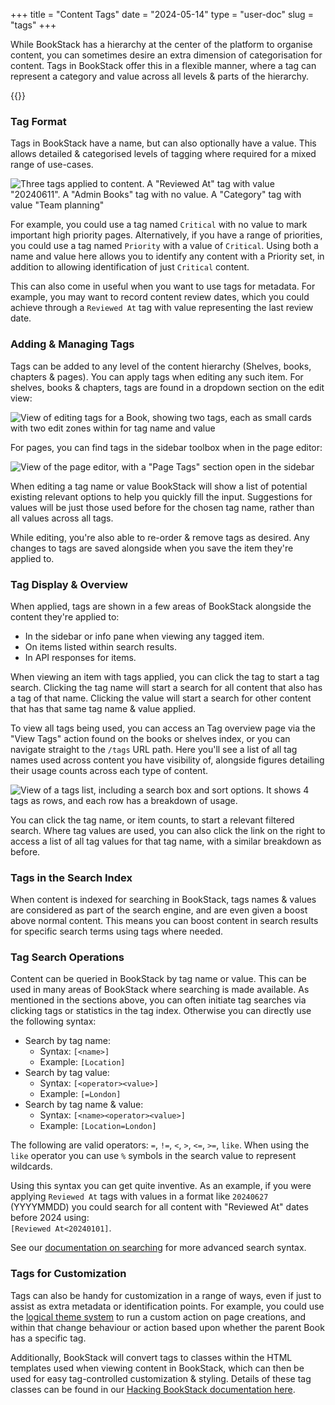 +++
title = "Content Tags"
date = "2024-05-14"
type = "user-doc"
slug = "tags"
+++

While BookStack has a hierarchy at the center of the platform to organise content, 
you can sometimes desire an extra dimension of categorisation for content.
Tags in BookStack offer this in a flexible manner, where a tag can represent a category
and value across all levels & parts of the hierarchy.

{{<toc>}}

### Tag Format

Tags in BookStack have a name, but can also optionally have a value. This allows
detailed & categorised levels of tagging where required for a mixed range of use-cases.

![Three tags applied to content. A "Reviewed At" tag with value "20240611". A "Admin Books" tag with no value. A "Category" tag with value "Team planning"](/images/docs/user/tags-list.png)

For example, you could use a tag named `Critical` with no value to mark important high priority pages.
Alternatively, if you have a range of priorities, you could use a tag named `Priority` with a value
of `Critical`. Using both a name and value here allows you to identify any content with a Priority set, in addition
to allowing identification of just `Critical` content.

This can also come in useful when you want to use tags for metadata. For example, you may want to record content review
dates, which you could achieve through a `Reviewed At` tag with value representing the last review date.

### Adding & Managing Tags

Tags can be added to any level of the content hierarchy (Shelves, books, chapters & pages).
You can apply tags when editing any such item. For shelves, books & chapters, tags are found
in a dropdown section on the edit view:

![View of editing tags for a Book, showing two tags, each as small cards with two edit zones within for tag name and value](/images/docs/user/tags-edit.png)

For pages, you can find tags in the sidebar toolbox when in the page editor:

![View of the page editor, with a "Page Tags" section open in the sidebar](/images/docs/user/tags-page-edit.png)

When editing a tag name or value BookStack will show a list of potential existing relevant options to help you quickly
fill the input. Suggestions for values will be just those used before for the chosen tag name, rather than all values
across all tags.

While editing, you're also able to re-order & remove tags as desired.
Any changes to tags are saved alongside when you save the item they're applied to.

### Tag Display & Overview

When applied, tags are shown in a few areas of BookStack alongside the content they're applied to:

- In the sidebar or info pane when viewing any tagged item.
- On items listed within search results.
- In API responses for items.

When viewing an item with tags applied, you can click the tag to start a tag search. Clicking the tag name will start
a search for all content that also has a tag of that name. Clicking the value will start a search for other content
that has that same tag name & value applied.

To view all tags being used, you can access an Tag overview page via the "View Tags" action found on the books or shelves index,
or you can navigate straight to the `/tags` URL path. Here you'll see a list of all tag names used across content you have
visibility of, alongside figures detailing their usage counts across each type of content.

![View of a tags list, including a search box and sort options. It shows 4 tags as rows, and each row has a breakdown of usage.](/images/docs/user/tags-overview.png)

You can click the tag name, or item counts, to start a relevant filtered search.
Where tag values are used, you can also click the link on the right to access a
list of all tag values for that tag name, with a similar breakdown as before.

### Tags in the Search Index

When content is indexed for searching in BookStack, tags names & values are considered as part of the search engine,
and are even given a boost above normal content. This means you can boost content in search results 
for specific search terms using tags where needed.

### Tag Search Operations

Content can be queried in BookStack by tag name or value.
This can be used in many areas of BookStack where searching is made available. 
As mentioned in the sections above, you can often initiate tag searches via clicking tags
or statistics in the tag index. Otherwise you can directly use the following syntax:

- Search by tag name:
  - Syntax: `[<name>]`
  - Example: `[Location]`
- Search by tag value:
  - Syntax: `[<operator><value>]`
  - Example: `[=London]`
- Search by tag name & value:
  - Syntax: `[<name><operator><value>]`
  - Example: `[Location=London]`

The following are valid operators: `=`, `!=`, `<`, `>`, `<=`, `>=`, `like`.
When using the `like` operator you can use `%` symbols in the search value to represent wildcards.

Using this syntax you can get quite inventive. As an example, if you were applying `Reviewed At` tags with values 
in a format like `20240627` (YYYYMMDD) you could search for all content with "Reviewed At" dates before 2024 using: <br> `[Reviewed At<20240101]`.

See our [documentation on searching](/docs/user/searching/) for more advanced search syntax.

### Tags for Customization

Tags can also be handy for customization in a range of ways, even if just to assist as extra metadata or identification points.
For example, you could use the [logical theme system](https://github.com/BookStackApp/BookStack/blob/development/dev/docs/logical-theme-system.md)
to run a custom action on page creations, and within that change behaviour or action based upon whether the parent Book has a specific tag.

Additionally, BookStack will convert tags to classes within the HTML templates used when viewing content in BookStack, which can then
be used for easy tag-controlled customization & styling.
Details of these tag classes can be found in our [Hacking BookStack documentation here](/docs/admin/hacking-bookstack/#tag-classes).